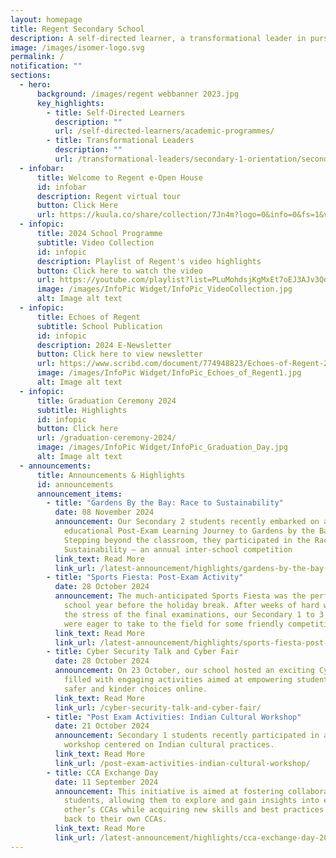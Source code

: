 ```yaml
---
layout: homepage
title: Regent Secondary School
description: A self-directed learner, a transformational leader in pursuit of excellence.
image: /images/isomer-logo.svg
permalink: /
notification: ""
sections:
  - hero:
      background: /images/regent webbanner 2023.jpg
      key_highlights:
        - title: Self-Directed Learners
          description: ""
          url: /self-directed-learners/academic-programmes/
        - title: Transformational Leaders
          description: ""
          url: /transformational-leaders/secondary-1-orientation/secondary-1-orientation-2023/
  - infobar:
      title: Welcome to Regent e-Open House
      id: infobar
      description: Regent virtual tour
      button: Click Here
      url: https://kuula.co/share/collection/7Jn4m?logo=0&info=0&fs=1&vr=1&sd=1&initload=0&thumbs=1
  - infopic:
      title: 2024 School Programme
      subtitle: Video Collection
      id: infopic
      description: Playlist of Regent's video highlights
      button: Click here to watch the video
      url: https://youtube.com/playlist?list=PLuMohdsjKgMxEt7oEJ3AJv3QdFJlNwxqA&si=oNn09CmJt_QveLe7
      image: /images/InfoPic Widget/InfoPic_VideoCollection.jpg
      alt: Image alt text
  - infopic:
      title: Echoes of Regent
      subtitle: School Publication
      id: infopic
      description: 2024 E-Newsletter
      button: Click here to view newsletter
      url: https://www.scribd.com/document/774948823/Echoes-of-Regent-2024
      image: /images/InfoPic Widget/InfoPic_Echoes_of_Regent1.jpg
      alt: Image alt text
  - infopic:
      title: Graduation Ceremony 2024
      subtitle: Highlights
      id: infopic
      button: Click here
      url: /graduation-ceremony-2024/
      image: /images/InfoPic Widget/InfoPic_Graduation_Day.jpg
      alt: Image alt text
  - announcements:
      title: Announcements & Highlights
      id: announcements
      announcement_items:
        - title: "Gardens By the Bay: Race to Sustainability"
          date: 08 November 2024
          announcement: Our Secondary 2 students recently embarked on an engaging and
            educational Post-Exam Learning Journey to Gardens by the Bay.
            Stepping beyond the classroom, they participated in the Race to
            Sustainability — an annual inter-school competition
          link_text: Read More
          link_url: /latest-announcement/highlights/gardens-by-the-bay-race-to-sustainability/
        - title: "Sports Fiesta: Post-Exam Activity"
          date: 28 October 2024
          announcement: The much-anticipated Sports Fiesta was the perfect way to end the
            school year before the holiday break. After weeks of hard work and
            the stress of the final examinations, our Secondary 1 to 3 students
            were eager to take to the field for some friendly competition
          link_text: Read More
          link_url: /latest-announcement/highlights/sports-fiesta-post-exam-activity/
        - title: Cyber Security Talk and Cyber Fair
          date: 28 October 2024
          announcement: On 23 October, our school hosted an exciting Cyber Awareness Day,
            filled with engaging activities aimed at empowering students to make
            safer and kinder choices online.
          link_text: Read More
          link_url: /cyber-security-talk-and-cyber-fair/
        - title: "Post Exam Activities: Indian Cultural Workshop"
          date: 21 October 2024
          announcement: Secondary 1 students recently participated in an enriching
            workshop centered on Indian cultural practices.
          link_text: Read More
          link_url: /post-exam-activities-indian-cultural-workshop/
        - title: CCA Exchange Day
          date: 11 September 2024
          announcement: This initiative is aimed at fostering collaboration among
            students, allowing them to explore and gain insights into each
            other’s CCAs while acquiring new skills and best practices to bring
            back to their own CCAs.
          link_text: Read More
          link_url: /latest-announcement/highlights/cca-exchange-day-2024/
---
```

